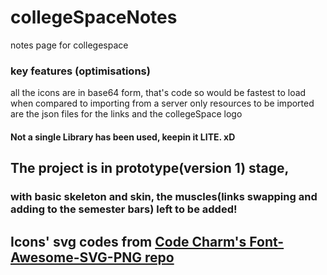 # collegeSpaceNotes
notes page for collegespace
### key features (optimisations)
all the icons are in base64 form, that's code so would be fastest to load when compared to importing from a server
only resources to be imported are the json files for the links and the collegeSpace logo
#### Not a single Library has been used, keepin it LITE. xD

## The project is in prototype(version 1) stage,
### with basic skeleton and skin, the muscles(links swapping and adding to the semester bars) left to be added!

## Icons' svg codes from [Code Charm's Font-Awesome-SVG-PNG repo](https://github.com/encharm/Font-Awesome-SVG-PNG)
